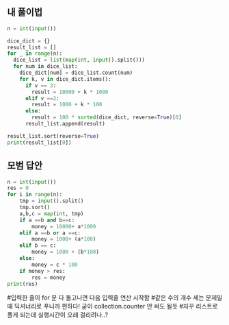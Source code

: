 ## 내 풀이법
```python
n = int(input())

dice_dict = {}
result_list = []
for _ in range(n):
  dice_list = list(map(int, input().split()))
  for num in dice_list:
    dice_dict[num] = dice_list.count(num)
    for k, v in dice_dict.items():
      if v == 3:
        result = 10000 + k * 1000
      elif v ==2:
        result = 1000 + k * 100
      else:
        result = 100 * sorted(dice_dict, reverse=True)[0]
      result_list.append(result)

result_list.sort(reverse=True)
print(result_list[0])
```
## 모범 답안
```python
n = int(input())
res = 0
for i in range(n):
    tmp = input().split()
    tmp.sort()
    a,b,c = map(int, tmp)
    if a ==b and b==c:
        money = 10000+ a*1000
    elif a ==b or a ==c:
        money = 1000+ (a*100)
    elif b == c:
        money = 1000 + (b*100)
    else:
        money = c * 100
    if money > res:
        res = money
print(res)
```

#입력한 줄이 for 문 다 돌고나면 다음 입력줄 연산 시작함
#같은 수의 개수 세는 문제일 때 딕셔너리로 푸니까 편하다! 굳이 collection.counter 안 써도 될듯
#자꾸 리스트로 풀게 되는데 실행시간이 오래 걸리려나..?
